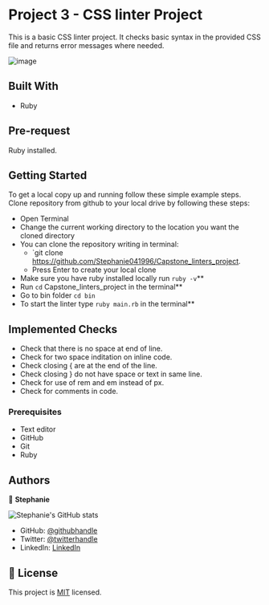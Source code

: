 
# Project 3 - CSS linter Project
This is a basic CSS linter project. It checks basic syntax in the provided CSS file and returns error messages where needed.

![image](./asserts/linters.png)


## Built With
- Ruby

## Pre-request

Ruby installed.


## Getting Started
To get a local copy up and running follow these simple example steps.
Clone repository from github to your local drive by following these steps:
- Open Terminal
- Change the current working directory to the location you want the cloned directory
- You can clone the repository writing in terminal:
  - `git clone  https://github.com/Stephanie041996/Capstone_linters_project.
  - Press Enter to create your local clone
- Make sure you have ruby installed locally run `ruby -v`**
- Run `cd` Capstone_linters_project in the terminal**
- Go to bin folder `cd bin` 
- To start the linter type ```ruby main.rb``` in the terminal**

## Implemented Checks

  - Check that there is no space at end of line.
  - Check for two space inditation on inline code.
  - Check closing { are at the end of the line.
  - Check closing } do not have space or text in same line.
  - Check for use of rem and em instead of px.
  - Check for comments in code.

### Prerequisites
- Text editor
- GitHub
- Git
- Ruby

## Authors

👤 **Stephanie**

![Stephanie's GitHub stats](https://github-readme-stats.vercel.app/api?username=Stephanie041996&count_private=true&theme=dark&show_icons=true)

- GitHub: [@githubhandle](https://github.com/tanzila-abedin)
- Twitter: [@twitterhandle](https://twitter.com/TanzilaAbedin)
- LinkedIn: [LinkedIn](https://www.linkedin.com/in/tanzila-abedin-331440b2/)

## 📝 License

This project is [MIT](LICENSE) licensed.
